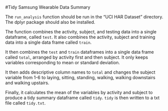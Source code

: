 
#Tidy Samsung Wearable Data Summary

The `run_analysis` function should be run in the “UCI HAR Dataset” directory.  The dplyr package should also be installed.  

The function combines the activity, subject, and testing data into a single dataframe, called `test`.  It also combines the activity, subject and training data into a single data frame called `train`.  

It then combines the `test` and `train` dataframes into a single data frame called `total`, arranged by activity first and then subject.  It only keeps variables corresponding to mean or standard deviation. 

It then adds descriptive column names to `total` and changes the subject variable from 1-6 to laying, sitting, standing, walking, walking downstairs and walking upstairs.

Finally, it calculates the mean of the variables by activity and subject to produce a tidy summary dataframe called `tidy`.  `tidy` is then written to a txt file called `tidy.txt`.